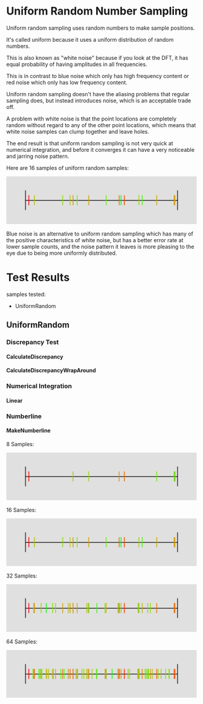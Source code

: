 # Uniform Random Number Sampling
Uniform random sampling uses random numbers to make sample positions.



It's called uniform because it uses a uniform distribution of random numbers.



This is also known as "white noise" because if you look at the DFT, it has equal probability of having amplitudes in all frequencies.



This is in contrast to blue noise which only has high frequency content or red noise which only has low frequency content.



Uniform random sampling doesn't have the aliasing problems that regular sampling does, but instead introduces noise, which is an acceptable trade off.



A problem with white noise is that the point locations are completely random without regard to any of the other point locations, which means that white noise samples can clump together and leave holes.



The end result is that uniform random sampling is not very quick at numerical integration, and before it converges it can have a very noticeable and jarring noise pattern.



Here are 16 samples of uniform random samples:



![16 samples Uniform Random](../../../samples/_1d/uniform_random/MakeNumberline_UniformRandom_16.png)



Blue noise is an alternative to uniform random sampling which has many of the positive characteristics of white noise, but has a better error rate at lower sample counts, and the noise pattern it leaves is more pleasing to the eye due to being more uniformly distributed.


# Test Results

 samples tested:

* UniformRandom

## UniformRandom

### Discrepancy Test

#### CalculateDiscrepancy

#### CalculateDiscrepancyWrapAround

### Numerical Integration

#### Linear

### Numberline

#### MakeNumberline

8 Samples:  

![8 samples UniformRandom](../../../samples/_1d/uniform_random/MakeNumberline_UniformRandom_8.png)  

16 Samples:  

![16 samples UniformRandom](../../../samples/_1d/uniform_random/MakeNumberline_UniformRandom_16.png)  

32 Samples:  

![32 samples UniformRandom](../../../samples/_1d/uniform_random/MakeNumberline_UniformRandom_32.png)  

64 Samples:  

![64 samples UniformRandom](../../../samples/_1d/uniform_random/MakeNumberline_UniformRandom_64.png)  

